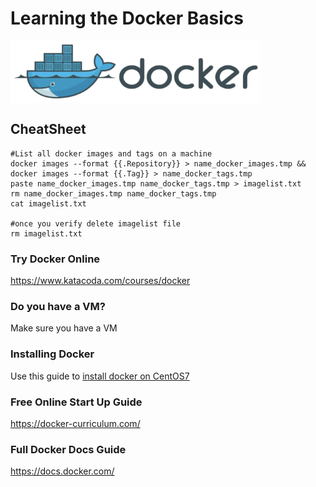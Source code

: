 # Learning the Docker Basics

<img src="images/1_uitUVFjILAHXSdG6JshpPg.png" width="400" height="100" align="center" />

## CheatSheet
```
#List all docker images and tags on a machine
docker images --format {{.Repository}} > name_docker_images.tmp && docker images --format {{.Tag}} > name_docker_tags.tmp
paste name_docker_images.tmp name_docker_tags.tmp > imagelist.txt
rm name_docker_images.tmp name_docker_tags.tmp
cat imagelist.txt

#once you verify delete imagelist file
rm imagelist.txt
```

### Try Docker Online
https://www.katacoda.com/courses/docker

### Do you have a VM?
Make sure you have a VM

### Installing Docker
Use this guide to [install docker on CentOS7](https://docs.docker.com/install/linux/docker-ce/centos/)

### Free Online Start Up Guide
https://docker-curriculum.com/

### Full Docker Docs Guide
https://docs.docker.com/
